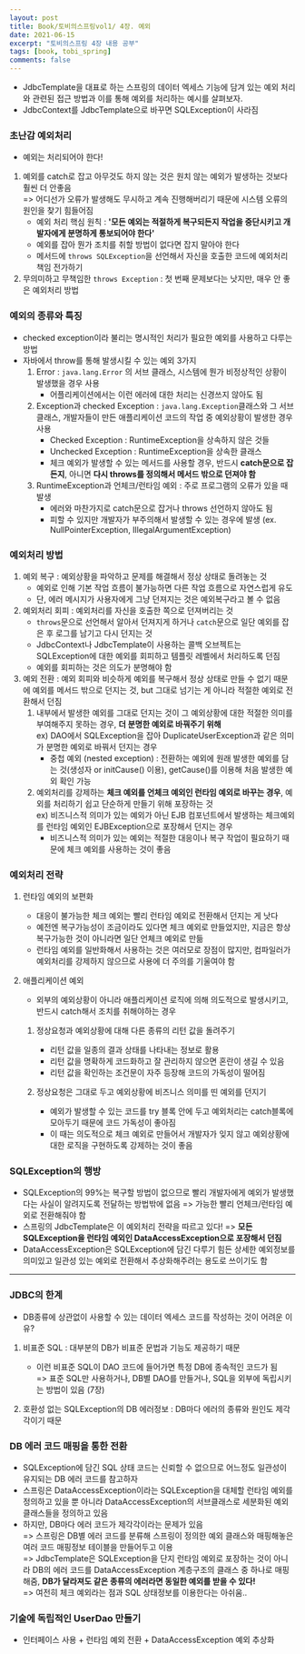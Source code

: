```yaml
---
layout: post
title: Book/토비의스프링vol1/ 4장. 예외
date: 2021-06-15
excerpt: "토비의스프링 4장 내용 공부"
tags: [book, tobi_spring]
comments: false
---
```


- JdbcTemplate을 대표로 하는 스프링의 데이터 엑세스 기능에 담겨 있는 예외 처리와 관련된 접근 방법과 이를 통해 예외를 처리하는 예시를 살펴보자.
- JdbcContext를 JdbcTemplate으로 바꾸면 SQLException이 사라짐

### 초난감 예외처리
- 예외는 처리되어야 한다!

1. 예외를 catch로 잡고 아무것도 하지 않는 것은 원치 않는 예외가 발생하는 것보다 훨씬 더 안좋음  
   => 어디선가 오류가 발생해도 무시하고 계속 진행해버리기 때문에 시스템 오류의 원인을 찾기 힘들어짐
    - 예외 처리 핵심 원칙 : **'모든 예외는 적절하게 복구되든지 작업을 중단시키고 개발자에게 분명하게 통보되어야 한다'**
    - 예외를 잡아 뭔가 조치를 취할 방법이 없다면 잡지 말아야 한다
    - 메서드에 `throws SQLException`을 선언해서 자신을 호출한 코드에 예외처리 책임 전가하기
2. 무의미하고 무책임한 `throws Exception` : 첫 번째 문제보다는 낫지만, 매우 안 좋은 예외처리 방법

### 예외의 종류와 특징
- checked exception이라 불리는 명시적인 처리가 필요한 예외를 사용하고 다루는 방법
- 자바에서 throw를 통해 발생시킬 수 있는 예외 3가지
    1. Error : `java.lang.Error` 의 서브 클래스, 시스템에 뭔가 비정상적인 상황이 발생했을 경우 사용
        - 어플리케이션에서는 이런 에러에 대한 처리는 신경쓰지 않아도 됨
    2. Exception과 checked Exception : `java.lang.Exception`클래스와 그 서브 클래스, 개발자들이 만든 애플리케이션 코드의 작업 중 예외상황이 발생한 경우 사용
        - Checked Exception : RuntimeException을 상속하지 않은 것들
        - Unchecked Exception : RuntimeException을 상속한 클래스
        - 체크 예외가 발생할 수 있는 메서드를 사용할 경우, 반드시 **catch문으로 잡든지**, 아니면 **다시 throws를 정의해서 메서드 밖으로 던져야 함**
    3. RuntimeException과 언체크/런타임 예외 : 주로 프로그램의 오류가 있을 때 발생
        - 에러와 마찬가지로 catch문으로 잡거나 throws 선언하지 않아도 됨
        - 피할 수 있지만 개발자가 부주의해서 발생할 수 있는 경우에 발생 (ex. NullPointerException, IllegalArgumentException)

### 예외처리 방법
1. 예외 복구 : 예외상황을 파악하고 문제를 해결해서 정상 상태로 돌려놓는 것
    - 예외로 인해 기본 작업 흐름이 불가능하면 다른 작업 흐름으로 자연스럽게 유도
    - 단, 에러 메시지가 사용자에게 그냥 던져지는 것은 예외복구라고 볼 수 없음
2. 예외처리 회피 : 예외처리를 자신을 호출한 쪽으로 던져버리는 것
    - `throws`문으로 선언해서 알아서 던져지게 하거나 `catch`문으로 일단 예외를 잡은 후 로그를 남기고 다시 던지는 것
    - JdbcContext나 JdbcTemplate이 사용하는 콜백 오브젝트는 SQLException에 대한 예외를 회피하고 템플릿 레벨에서 처리하도록 던짐
    - 예외를 회피하는 것은 의도가 분명해야 함
3. 예외 전환 : 예외 회피와 비슷하게 예외를 복구해서 정상 상태로 만들 수 없기 때문에 예외를 메서드 밖으로 던지는 것, but 그대로 넘기는 게 아니라 적절한 예외로 전환해서 던짐
    1. 내부에서 발생한 예외를 그대로 던지는 것이 그 예외상황에 대한 적절한 의미를 부여해주지 못하는 경우, **더 분명한 예외로 바꿔주기 위해**  
       ex) DAO에서 SQLException을 잡아 DuplicateUserException과 같은 의미가 분명한 예외로 바꿔서 던지는 경우  
        - 중첩 예외 (nested exception) : 전환하는 예외에 원래 발생한 예외를 담는 것(생성자 or initCause() 이용), getCause()를 이용해 처음 발생한 예외 확인 가능
    2. 예외처리를 강제하는 **체크 예외를 언체크 예외인 런타임 예외로 바꾸는 경우**, 예외를 처리하기 쉽고 단순하게 만들기 위해 포장하는 것  
       ex) 비즈니스적 의미가 있는 예외가 아닌 EJB 컴포넌트에서 발생하는 체크예외를 런타임 예외인 EJBException으로 포장해서 던지는 경우  
        - 비즈니스적 의미가 있는 예외는 적절한 대응이나 복구 작업이 필요하기 때문에 체크 예외를 사용하는 것이 좋음

### 예외처리 전략
1. 런타임 예외의 보편화
    - 대응이 불가능한 체크 예외는 빨리 런타임 예외로 전환해서 던지는 게 낫다
    - 예전엔 복구가능성이 조금이라도 있다면 체크 예외로 만들었지만, 지금은 항상 복구가능한 것이 아니라면 일단 언체크 예외로 만듦
    - 런타임 예외를 일반화해서 사용하는 것은 여러모로 장점이 많지만, 컴파일러가 예외처리를 강제하지 않으므로 사용에 더 주의를 기울여야 함
2. 애플리케이션 예외
    - 외부의 예외상황이 아니라 애플리케이션 로직에 의해 의도적으로 발생시키고, 반드시 catch해서 조치를 취해야하는 경우
    
    1. 정상요청과 예외상황에 대해 다른 종류의 리턴 값을 돌려주기
        - 리턴 값을 일종의 결과 상태를 나타내는 정보로 활용
        - 리턴 값을 명확하게 코드화하고 잘 관리하지 않으면 혼란이 생길 수 있음
        - 리턴 값을 확인하는 조건문이 자주 등장해 코드의 가독성이 떨어짐  
        
    2. 정상요청은 그대로 두고 예외상황에 비즈니스 의미를 띤 예외를 던지기
        - 예외가 발생할 수 있는 코드를 try 블록 안에 두고 예외처리는 catch블록에 모아두기 때문에 코드 가독성이 좋아짐
        - 이 때는 의도적으로 체크 예외로 만들어서 개발자가 잊지 않고 예외상황에 대한 로직을 구현하도록 강제하는 것이 좋음

### SQLException의 행방
- SQLException의 99%는 복구할 방법이 없으므로 빨리 개발자에게 예외가 발생했다는 사실이 알려지도록 전달하는 방법밖에 없음 => 가능한 빨리 언체크/런타임 예외로 전환해줘야 함
- 스프링의 JdbcTemplate은 이 예외처리 전략을 따르고 있다! => **모든 SQLException을 런타임 예외인 DataAccessException으로 포장해서 던짐**
- DataAccessException은 SQLException에 담긴 다루기 힘든 상세한 예외정보를 의미있고 일관성 있는 예외로 전환해서 추상화해주려는 용도로 쓰이기도 함

---

### JDBC의 한계
- DB종류에 상관없이 사용할 수 있는 데이터 엑세스 코드를 작성하는 것이 어려운 이유?

1. 비표준 SQL : 대부분의 DB가 비표준 문법과 기능도 제공하기 때문
    - 이런 비표준 SQL이 DAO 코드에 들어가면 특정 DB에 종속적인 코드가 됨  
    => 표준 SQL만 사용하거나, DB별 DAO를 만들거나, SQL을 외부에 독립시키는 방법이 있음 (7장)
    
2. 호환성 없는 SQLException의 DB 에러정보 : DB마다 에러의 종류와 원인도 제각각이기 때문

### DB 에러 코드 매핑을 통한 전환
- SQLException에 담긴 SQL 상태 코드는 신뢰할 수 없으므로 어느정도 일관성이 유지되는 DB 에러 코드를 참고하자
- 스프링은 DataAccessException이라는 SQLException을 대체할 런타임 예외를 정의하고 있을 뿐 아니라 DataAccessException의 서브클래스로 세분화된 예외 클래스들을 정의하고 있음
- 하지만, DB마다 에러 코드가 제각각이라는 문제가 있음  
  => 스프링은 DB별 에러 코드를 분류해 스프링이 정의한 예외 클래스와 매핑해놓은 여러 코드 매핑정보 테이블을 만들어두고 이용  
  => JdbcTemplate은 SQLException을 단지 런타임 예외로 포장하는 것이 아니라 DB의 에러 코드를 DataAccessException 계층구조의 클래스 중 하나로 매핑해줌, **DB가 달라져도 같은 종류의 에러라면 동일한 예외를 받을 수 있다!**  
  => 여전히 체크 예외라는 점과 SQL 상태정보를 이용한다는 아쉬움..

### 기술에 독립적인 UserDao 만들기
- 인터페이스 사용 + 런타임 예외 전환 + DataAccessException 예외 추상화
